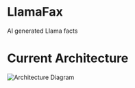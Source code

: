 # LlamaFax
 AI generated Llama facts
 
# Current Architecture

<img src="https://user-images.githubusercontent.com/77898354/175666347-025aefa2-4786-403d-aef1-a19cbae148b4.png" alt="Architecture Diagram">

